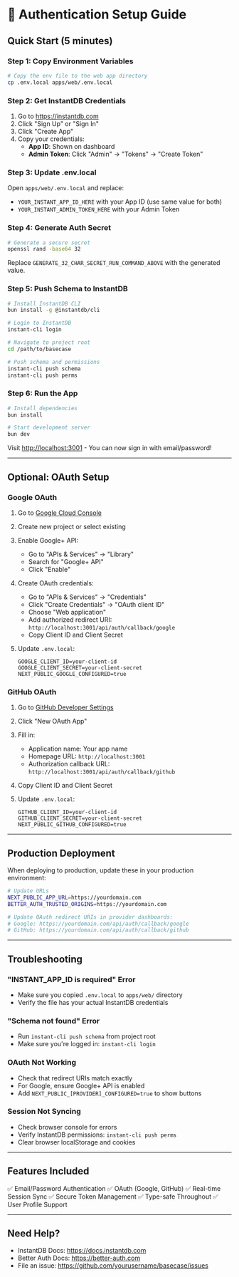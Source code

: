 # 🔐 Authentication Setup Guide

## Quick Start (5 minutes)

### Step 1: Copy Environment Variables

```bash
# Copy the env file to the web app directory
cp .env.local apps/web/.env.local
```

### Step 2: Get InstantDB Credentials

1. Go to <https://instantdb.com>
2. Click "Sign Up" or "Sign In"
3. Click "Create App"
4. Copy your credentials:
    - **App ID**: Shown on dashboard
    - **Admin Token**: Click "Admin" → "Tokens" → "Create Token"

### Step 3: Update .env.local

Open `apps/web/.env.local` and replace:

-   `YOUR_INSTANT_APP_ID_HERE` with your App ID (use same value for both)
-   `YOUR_INSTANT_ADMIN_TOKEN_HERE` with your Admin Token

### Step 4: Generate Auth Secret

```bash
# Generate a secure secret
openssl rand -base64 32
```

Replace `GENERATE_32_CHAR_SECRET_RUN_COMMAND_ABOVE` with the generated value.

### Step 5: Push Schema to InstantDB

```bash
# Install InstantDB CLI
bun install -g @instantdb/cli

# Login to InstantDB
instant-cli login

# Navigate to project root
cd /path/to/basecase

# Push schema and permissions
instant-cli push schema
instant-cli push perms
```

### Step 6: Run the App

```bash
# Install dependencies
bun install

# Start development server
bun dev
```

Visit <http://localhost:3001> - You can now sign in with email/password!

---

## Optional: OAuth Setup

### Google OAuth

1. Go to [Google Cloud Console](https://console.cloud.google.com/)
2. Create new project or select existing
3. Enable Google+ API:
    - Go to "APIs & Services" → "Library"
    - Search for "Google+ API"
    - Click "Enable"
4. Create OAuth credentials:
    - Go to "APIs & Services" → "Credentials"
    - Click "Create Credentials" → "OAuth client ID"
    - Choose "Web application"
    - Add authorized redirect URI: `http://localhost:3001/api/auth/callback/google`
    - Copy Client ID and Client Secret
5. Update `.env.local`:

    ```
    GOOGLE_CLIENT_ID=your-client-id
    GOOGLE_CLIENT_SECRET=your-client-secret
    NEXT_PUBLIC_GOOGLE_CONFIGURED=true
    ```

### GitHub OAuth

1. Go to [GitHub Developer Settings](https://github.com/settings/developers)
2. Click "New OAuth App"
3. Fill in:
    - Application name: Your app name
    - Homepage URL: `http://localhost:3001`
    - Authorization callback URL: `http://localhost:3001/api/auth/callback/github`
4. Copy Client ID and Client Secret
5. Update `.env.local`:

    ```
    GITHUB_CLIENT_ID=your-client-id
    GITHUB_CLIENT_SECRET=your-client-secret
    NEXT_PUBLIC_GITHUB_CONFIGURED=true
    ```

---

## Production Deployment

When deploying to production, update these in your production environment:

```bash
# Update URLs
NEXT_PUBLIC_APP_URL=https://yourdomain.com
BETTER_AUTH_TRUSTED_ORIGINS=https://yourdomain.com

# Update OAuth redirect URIs in provider dashboards:
# Google: https://yourdomain.com/api/auth/callback/google
# GitHub: https://yourdomain.com/api/auth/callback/github
```

---

## Troubleshooting

### "INSTANT_APP_ID is required" Error

-   Make sure you copied `.env.local` to `apps/web/` directory
-   Verify the file has your actual InstantDB credentials

### "Schema not found" Error

-   Run `instant-cli push schema` from project root
-   Make sure you're logged in: `instant-cli login`

### OAuth Not Working

-   Check that redirect URIs match exactly
-   For Google, ensure Google+ API is enabled
-   Add `NEXT_PUBLIC_[PROVIDER]_CONFIGURED=true` to show buttons

### Session Not Syncing

-   Check browser console for errors
-   Verify InstantDB permissions: `instant-cli push perms`
-   Clear browser localStorage and cookies

---

## Features Included

✅ Email/Password Authentication
✅ OAuth (Google, GitHub)
✅ Real-time Session Sync
✅ Secure Token Management
✅ Type-safe Throughout
✅ User Profile Support

---

## Need Help?

-   InstantDB Docs: <https://docs.instantdb.com>
-   Better Auth Docs: <https://better-auth.com>
-   File an issue: <https://github.com/yourusername/basecase/issues>

